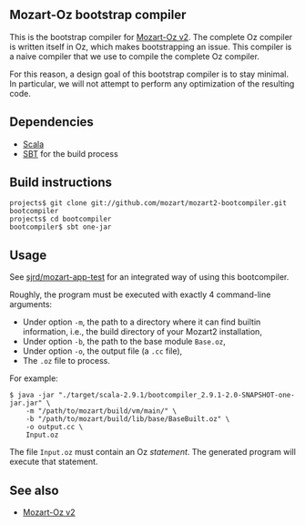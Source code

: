 Mozart-Oz bootstrap compiler
----------------------------

This is the bootstrap compiler for [Mozart-Oz v2](https://github.com/mozart/mozart2). The complete Oz compiler is written itself in Oz, which makes bootstrapping an issue. This compiler is a naive compiler that we use to compile the complete Oz compiler.

For this reason, a design goal of this bootstrap compiler is to stay minimal. In particular, we will not attempt to perform any optimization of the resulting code.

## Dependencies

*   [Scala](http://www.scala-lang.org/)
*   [SBT](https://github.com/harrah/xsbt/wiki/Getting-Started-Setup) for the build process

## Build instructions

    projects$ git clone git://github.com/mozart/mozart2-bootcompiler.git bootcompiler
    projects$ cd bootcompiler
    bootcompiler$ sbt one-jar

## Usage

See [sjrd/mozart-app-test](https://github.com/sjrd/mozart-app-test) for an integrated way of using this bootcompiler.

Roughly, the program must be executed with exactly 4 command-line arguments:

*   Under option `-m`, the path to a directory where it can find builtin information, i.e., the build directory of your Mozart2 installation,
*   Under option `-b`, the path to the base module `Base.oz`,
*   Under option `-o`, the output file (a `.cc` file),
*   The `.oz` file to process.

For example:

    $ java -jar "./target/scala-2.9.1/bootcompiler_2.9.1-2.0-SNAPSHOT-one-jar.jar" \
        -m "/path/to/mozart/build/vm/main/" \
        -b "/path/to/mozart/build/lib/base/BaseBuilt.oz" \
        -o output.cc \
        Input.oz

The file `Input.oz` must contain an Oz _statement_. The generated program will execute that statement.

## See also ##

*   [Mozart-Oz v2](https://github.com/mozart/mozart2)
